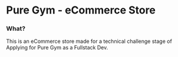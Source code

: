 # Pure Gym - eCommerce Store

### What?
This is an eCommerce store made for a technical challenge stage of Applying for Pure Gym as a Fullstack Dev.